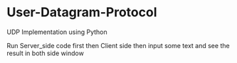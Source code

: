 # User-Datagram-Protocol
UDP Implementation using Python

Run Server_side code first then Client side then input some text and see the result in both side window
